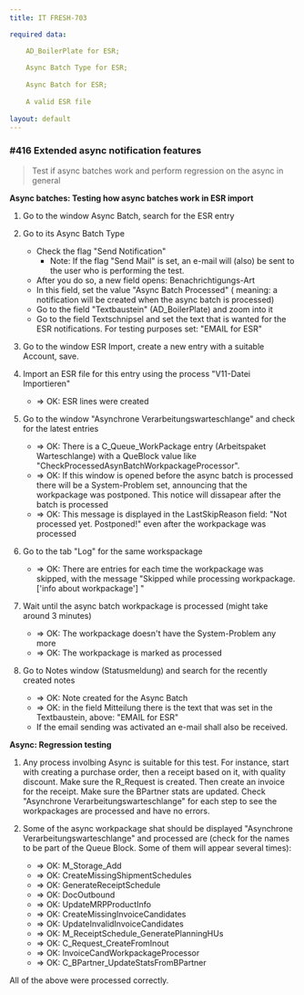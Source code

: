 ```yaml
---
title: IT FRESH-703

required data:

    AD_BoilerPlate for ESR;
    
    Async Batch Type for ESR;
    
    Async Batch for ESR;
    
    A valid ESR file
    
layout: default
---
```


### #416 Extended async notification features
> Test if async batches work and perform regression on the async in general


**Async batches: Testing how async batches work in ESR import**

1. Go to the window Async Batch, search for the ESR entry

2. Go to its Async Batch Type 
    * Check the flag "Send Notification"
        * Note: If the flag "Send Mail" is set, an e-mail will (also) be sent to the user who is performing the test.
    * After you do so, a new field opens: Benachrichtigungs-Art
    * In this field, set the value "Async Batch Processed" ( meaning: a notification will be created when the async batch is processed)
    * Go to the field "Textbaustein" (AD_BoilerPlate) and zoom into it 
    * Go to the field Textschnipsel and set the text that is wanted for the ESR notifications. For testing purposes set: "EMAIL for ESR"

3. Go to the window ESR Import, create a new entry with a suitable Account, save.

4. Import an ESR file for this entry using the process "V11-Datei Importieren"
    * => OK: ESR lines were created
    
5. Go to the window "Asynchrone Verarbeitungswarteschlange" and check for the latest entries
    * => OK: There is a C_Queue_WorkPackage entry (Arbeitspaket Warteschlange) with a QueBlock value like "CheckProcessedAsynBatchWorkpackageProcessor". 
    * => OK: If this window is opened before the async batch is processed there will be a System-Problem set, announcing that the workpackage was postponed. This notice will dissapear after the batch is processed
    * => OK: This message is displayed in the LastSkipReason field: "Not processed yet. Postponed!" even after the workpackage was processed

6. Go to the tab "Log" for the same workspackage
    * => OK: There are entries for each time the workpackage was skipped, with the message "Skipped while processing workpackage.['info about workpackage'] "

7. Wait until the async batch workpackage is processed (might take around 3 minutes) 
    * => OK: The workpackage doesn't have the System-Problem any more
    * => OK: The workpackage is marked as processed

8. Go to Notes window (Statusmeldung) and search for the recently created notes
    * => OK: Note created for the Async Batch
    * => OK: in the field Mitteilung there is the text that was set in the Textbaustein, above: "EMAIL for ESR"
    * If the email sending was activated an e-mail shall also be received.
    

**Async: Regression testing** 

1. Any process involbing Async is suitable for this test. For instance, start with creating a purchase order, then a receipt based on it, with  quality discount. Make sure the R_Request is created. Then create an invoice for the receipt. Make sure the BPartner stats are updated. Check "Asynchrone Verarbeitungswarteschlange" for each step to see the workpackages are processed and have no errors.

2. Some of the async workpackage shat should be displayed "Asynchrone Verarbeitungswarteschlange" and processed are (check for the names to be part of the Queue Block. Some of them will appear several times): 
    * => OK: M_Storage_Add
    * => OK: CreateMissingShipmentSchedules
    * => OK: GenerateReceiptSchedule
    * => OK: DocOutbound
    * => OK: UpdateMRPProductInfo
    * => OK: CreateMissingInvoiceCandidates
    * => OK: UpdateInvalidInvoiceCandidates
    * => OK: M_ReceiptSchedule_GeneratePlanningHUs
    * => OK: C_Request_CreateFromInout
    * => OK: InvoiceCandWorkpackageProcessor
    * => OK: C_BPartner_UpdateStatsFromBPartner
    
All of the above were processed correctly.
